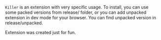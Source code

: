 `Killer` is an extension with very specific usage.
To install, you can use some packed versions from release/ folder,
or you can add unpacked extension in dev mode for your browser.
You can find unpacked version in release/unpacked.

Extension was created just for fun.

